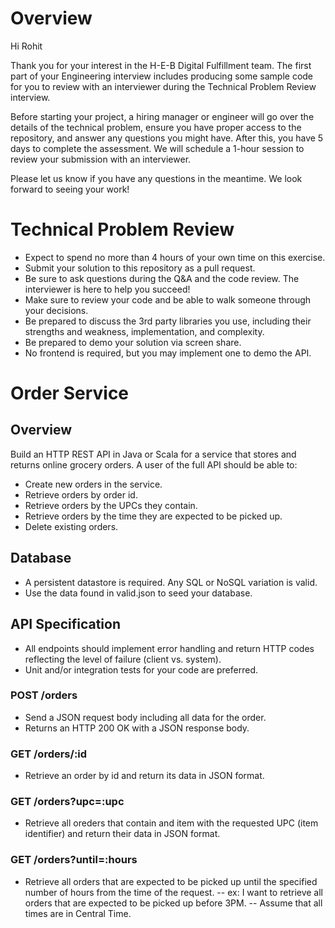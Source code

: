 # Overview
Hi Rohit

Thank you for your interest in the H-E-B Digital Fulfillment team. The first part of your Engineering interview includes producing some sample code for you to review with an interviewer during the Technical Problem Review interview. 

Before starting your project, a hiring manager or engineer will go over the details of the technical problem, ensure you have proper access to the repository, and answer any questions you might have. After this, you have 5 days to complete the assessment. We will schedule a 1-hour session to review your submission with an interviewer.

Please let us know if you have any questions in the meantime. We look forward to seeing your work!

# Technical Problem Review 
- Expect to spend no more than 4 hours of your own time on this exercise.
- Submit your solution to this repository as a pull request. 
- Be sure to ask questions during the Q&A and the code review. The interviewer is here to help you succeed!
- Make sure to review your code and be able to walk someone through your decisions.
- Be prepared to discuss the 3rd party libraries you use, including their strengths and weakness, implementation, and complexity. 
- Be prepared to demo your solution via screen share. 
- No frontend is required, but you may implement one to demo the API.

# Order Service
## Overview
Build an HTTP REST API in Java or Scala for a service that stores and returns online grocery orders. A user of the full API should be able to:
- Create new orders in the service.
- Retrieve orders by order id.
- Retrieve orders by the UPCs they contain.
- Retrieve orders by the time they are expected to be picked up.
- Delete existing orders.

## Database
- A persistent datastore is required. Any SQL or NoSQL variation is valid.
- Use the data found in valid.json to seed your database.

## API Specification
- All endpoints should implement error handling and return HTTP codes reflecting the level of failure (client vs. system).
- Unit and/or integration tests for your code are preferred.

### POST /orders
- Send a JSON request body including all data for the order.
- Returns an HTTP 200 OK with a JSON response body.
### GET /orders/:id
- Retrieve an order by id and return its data in JSON format. 
### GET /orders?upc=:upc
- Retrieve all oreders that contain and item with the requested UPC (item identifier) and return their data in JSON format. 
### GET /orders?until=:hours
- Retrieve all orders that are expected to be picked up until the specified number of hours from the time of the request.
-- ex: I want to retrieve all orders that are expected to be picked up before 3PM.
-- Assume that all times are in Central Time.

